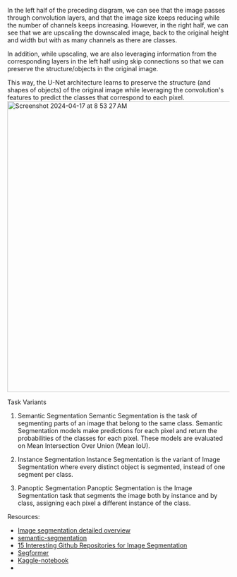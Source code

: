 
In the left half of the preceding diagram, we can see that the image passes through convolution layers,  and that the image size keeps reducing while the number of channels keeps increasing. However, in the right half, we can see that we are upscaling the downscaled image, back to the original height and width but with as many channels as there are classes.

In addition, while upscaling, we are also leveraging information from the corresponding layers in the left half using skip connections so that we can preserve the structure/objects in the original image.

This way, the U-Net architecture learns to preserve the structure (and shapes of objects) of the original image while leveraging the convolution's features to predict the classes that correspond to each pixel.
<img width="660" alt="Screenshot 2024-04-17 at 8 53 27 AM" src="https://github.com/andysingal/CV_public/assets/20493493/9321d8e6-aca8-4b74-ad7d-9b06574ad482">

Task Variants
1. Semantic Segmentation
Semantic Segmentation is the task of segmenting parts of an image that belong to the same class. Semantic Segmentation models make predictions for each pixel and return the probabilities of the classes for each pixel. These models are evaluated on Mean Intersection Over Union (Mean IoU).

2. Instance Segmentation
Instance Segmentation is the variant of Image Segmentation where every distinct object is segmented, instead of one segment per class.

3. Panoptic Segmentation
Panoptic Segmentation is the Image Segmentation task that segments the image both by instance and by class, assigning each pixel a different instance of the class.


Resources:
- [Image segmentation detailed overview](https://www.superannotate.com/blog/image-segmentation-for-machine-learning)
- [semantic-segmentation](https://github.com/xitu/gold-miner/blob/db4f91ae0df1f31d3b02dbf21b4137bfb9fda374/TODO1/semantic-segmentation-u-net-part-1.md)
- [15 Interesting Github Repositories for Image Segmentation](https://encord.com/blog/github-repositories-image-segmentation/)
- [Segformer](https://github.com/huggingface/transformers/blob/5fabebdb7d4f9ee5a6459f7c0dcde0b1901f6205/docs/source/en/tasks/semantic_segmentation.md#fine-tuning-a-model-for-segmentation)
- [Kaggle-notebook](https://www.kaggle.com/code/dhananjay3/image-segmentation-from-scratch-in-pytorch)
- 
